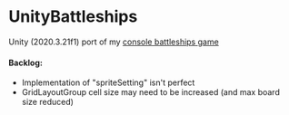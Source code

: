 # UnityBattleships
Unity (2020.3.21f1) port of my [console battleships game](https://github.com/exostin/ConsoleBattleshipsGame)

#### Backlog:
- Implementation of "spriteSetting" isn't perfect
- GridLayoutGroup cell size may need to be increased (and max board size reduced)

